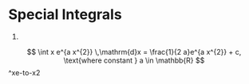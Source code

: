 # Special Integrals

1)
$$
\int x e^{a x^{2}} \,\mathrm{d}x = \frac{1}{2 a}e^{a x^{2}} + c, 
\text{where constant } a \in \mathbb{R}
$$
^xe-to-x2